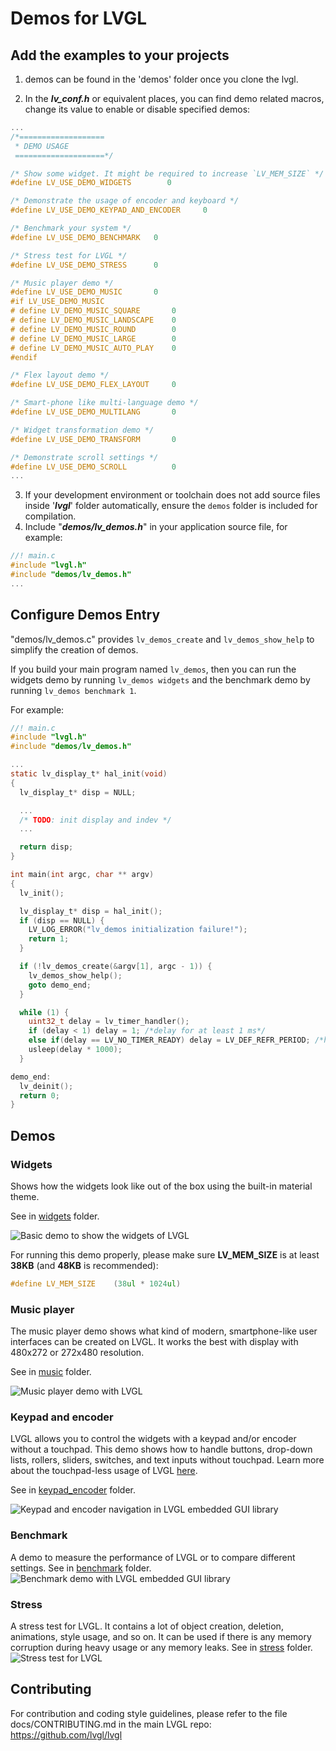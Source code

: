 # Demos for LVGL

## Add the examples to your projects
1. demos can be found in the 'demos' folder once you clone the lvgl.

2. In the ***lv_conf.h*** or equivalent places, you can find demo related macros, change its value to enable or disable specified demos:

```c
...
/*===================
 * DEMO USAGE
 ====================*/

/* Show some widget. It might be required to increase `LV_MEM_SIZE` */
#define LV_USE_DEMO_WIDGETS        0

/* Demonstrate the usage of encoder and keyboard */
#define LV_USE_DEMO_KEYPAD_AND_ENCODER     0

/* Benchmark your system */
#define LV_USE_DEMO_BENCHMARK   0

/* Stress test for LVGL */
#define LV_USE_DEMO_STRESS      0

/* Music player demo */
#define LV_USE_DEMO_MUSIC       0
#if LV_USE_DEMO_MUSIC
# define LV_DEMO_MUSIC_SQUARE       0
# define LV_DEMO_MUSIC_LANDSCAPE    0
# define LV_DEMO_MUSIC_ROUND        0
# define LV_DEMO_MUSIC_LARGE        0
# define LV_DEMO_MUSIC_AUTO_PLAY    0
#endif

/* Flex layout demo */
#define LV_USE_DEMO_FLEX_LAYOUT     0

/* Smart-phone like multi-language demo */
#define LV_USE_DEMO_MULTILANG       0

/* Widget transformation demo */
#define LV_USE_DEMO_TRANSFORM       0

/* Demonstrate scroll settings */
#define LV_USE_DEMO_SCROLL          0
...
```

3. If your development environment or toolchain does not add source files inside '***lvgl***' folder automatically, ensure the `demos` folder is included for compilation.
4. Include "***demos/lv_demos.h***" in your application source file, for example:

```c
//! main.c
#include "lvgl.h"
#include "demos/lv_demos.h"
...
```

## Configure Demos Entry

"demos/lv_demos.c" provides `lv_demos_create` and `lv_demos_show_help` to simplify the creation of demos.

If you build your main program named `lv_demos`, then you can run the widgets demo by running `lv_demos widgets` and the benchmark demo by running `lv_demos benchmark 1`.

For example:

```c
//! main.c
#include "lvgl.h"
#include "demos/lv_demos.h"

...
static lv_display_t* hal_init(void)
{
  lv_display_t* disp = NULL;

  ...
  /* TODO: init display and indev */
  ...

  return disp;
}

int main(int argc, char ** argv)
{
  lv_init();

  lv_display_t* disp = hal_init();
  if (disp == NULL) {
    LV_LOG_ERROR("lv_demos initialization failure!");
    return 1;
  }

  if (!lv_demos_create(&argv[1], argc - 1)) {
    lv_demos_show_help();
    goto demo_end;
  }

  while (1) {
    uint32_t delay = lv_timer_handler();
    if (delay < 1) delay = 1; /*delay for at least 1 ms*/
    else if(delay == LV_NO_TIMER_READY) delay = LV_DEF_REFR_PERIOD; /*handle LV_NO_TIMER_READY. Another option is to `sleep` for longer*/
    usleep(delay * 1000);
  }

demo_end:
  lv_deinit();
  return 0;
}

```

## Demos

### Widgets
Shows how the widgets look like out of the box using the built-in material theme.

See in [widgets](https://github.com/lvgl/lvgl/tree/master/demos/widgets) folder.

![Basic demo to show the widgets of LVGL](widgets/screenshot1.png)

For running this demo properly, please make sure **LV_MEM_SIZE** is at least **38KB** (and **48KB** is recommended):

```c
#define LV_MEM_SIZE    (38ul * 1024ul)
```



### Music player
The music player demo shows what kind of modern, smartphone-like user interfaces can be created on LVGL. It works the best with display with 480x272 or 272x480 resolution.

See in [music](https://github.com/lvgl/lvgl/tree/master/demos/music) folder.

![Music player demo with LVGL](music/screenshot1.gif)

### Keypad and encoder
LVGL allows you to control the widgets with a keypad and/or encoder without a touchpad. This demo shows how to handle buttons, drop-down lists, rollers, sliders, switches, and text inputs without touchpad.
Learn more about the touchpad-less usage of LVGL [here](https://docs.lvgl.io/master/overview/indev.html#keypad-and-encoder).

See in [keypad_encoder](https://github.com/lvgl/lvgl/tree/master/demos/keypad_encoder) folder.

![Keypad and encoder navigation in LVGL embedded GUI library](keypad_encoder/screenshot1.png)

### Benchmark
A demo to measure the performance of LVGL or to compare different settings.
See in [benchmark](https://github.com/lvgl/lvgl/tree/master/demos/benchmark) folder.
![Benchmark demo with LVGL embedded GUI library](benchmark/screenshot1.png)

### Stress
A stress test for LVGL. It contains a lot of object creation, deletion, animations, style usage, and so on. It can be used if there is any memory corruption during heavy usage or any memory leaks.
See in [stress](https://github.com/lvgl/lvgl/tree/master/demos/stress) folder.
![Stress test for LVGL](stress/screenshot1.png)

## Contributing
For contribution and coding style guidelines, please refer to the file docs/CONTRIBUTING.md in the main LVGL repo:
  https://github.com/lvgl/lvgl
